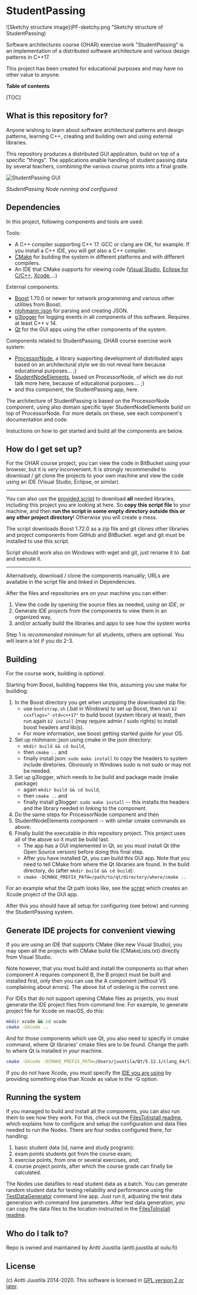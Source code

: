 # StudentPassing

![Sketchy structure image](PF-sketchy.png "Sketchy structure of StudentPassing)

Software architectures course (OHAR) exercise work "StudentPassing" is an implementation of a distributed software architecture and various design patterns in C++17.

This project has been created for educational purposes and may have no other value to anyone.

**Table of contents**

[TOC]

## What is this repository for?

Anyone wishing to learn about software architectural patterns and design patterns, learning C++, creating and building own and using external libraries.

This repository produces a distributed GUI application, build on top of a specific "things". The applications enable handling of student passing data by several teachers, combining the various course points into a final grade.

![StudentPassing GUI](StudentPassingNode.png "Screenshot of StudentPassing GUI")

*StudentPassing Node running and configured*

## Dependencies

In this project,  following components and tools are used:

Tools:

* A C++ compiler supporting C++ 17. GCC or clang are OK, for example. If you install a C++ IDE, you will get also a C++ compiler.
* [CMake](https://cmake.org) for building the system in different platforms and with different compilers.
* An IDE that CMake supports for viewing code ([Visual Studio](https://visualstudio.microsoft.com), [Eclipse for C/C++](https://www.eclipse.org/downloads/packages/release/2019-12/r/eclipse-ide-cc-developers), [Xcode](https://developer.apple.com/xcode/),...)

External components:

* [Boost](https://boost.org) 1.70.0 or newer for network programming and various other utilities from Boost.
* [nlohmann::json](https://github.com/nlohmann/json) for parsing and creating JSON.
* [g3logger](https://github.com/KjellKod/g3log) for logging events in all components of this software. Requires at least C++ v 14.
* [Qt](https://www.qt.io) for the GUI apps using the other components of the system.

Components related to StudentPassing, OHAR course exercise work system:

* [ProcessorNode](https://bitbucket.org/anttijuu/processornode), a library supporting development of distributed apps based on an architectural style we do not reveal here because educational purposes... ;) 
* [StudentNodeElements](https://bitbucket.org/anttijuu/studentnodeelements), based on ProcessorNode, of which we do not talk more here, because of educational purposes.... ;) 
* and this component, the StudentPassing app, here.

The architecture of StudentPassing is based on the ProcessorNode component, using also domain specific layer StudentNodeElements build on top of ProcessorNode. For more details on these, see each component's documentation and code.

Instuctions on how to get started and build all the components are below.

## How do I get set up?

For the OHAR course project, you can view the code in BitBucket using your browser, but it is *very* inconvenient. It is strongly recommended to download / git clone the projects to your own machine and view the code using an IDE (Visual Studio, Eclipse, or similar).

---
You can also use the [provided script](getAllComponents.sh) to download **all** needed libraries, including this project you are looking at here. So **copy this script file** to your machine, and then **run the script in some empty directory outside this or any other project directory**! Otherwise you will create a mess.

The script downloads Boost 1.72.0 as a zip file and git clones other libraries and project components from GitHub and BitBucket. wget and git must be installed to use this script.

Script should work also on Windows with wget and git, just rename it to .bat and execute it.

---

Alternatively, download / clone the components manually; URLs are available in the script file and linked in Dependencies.

After the files and repositories are on your machine you can either:

1. View the code by opening the source files as needed, *using an IDE*, or
2. Generate *IDE projects* from the components to view them in an organized way, 
3. and/or actually build the libraries and apps to see how the system works 

Step 1 is *recommended minimum* for all students, others are optional. You will learn a lot if you do 2-3.

## Building

For the course work, building is *optional*. 

Starting from Boost, building happens like this, assuming you use make for buiilding:

1. In the Boost directory you get when unzipping the downloaded zip file:
    * use `bootstrap.sh` (.bat in Windows) to set up Boost, then run `b2 cxxflags="-std=c++17"` to build boost (system library at least), then run again `b2 install` (may require admin / sudo rights) to install boost headers and lib(s).
    * For more information, see boost getting started guide for your OS.
2. Set up nlohmann::json using cmake in the json directory:
    * `mkdir build && cd build`, 
    * then `cmake ..` and 
    * finally install json: `sudo make install` to copy the headers to system include diretories. Obviously in Windows sudo is not sudo or may not be needed.   
3. Set up g3logger, which needs to be build and package made (make package)
    * again `mkdir build && cd build`,
    * then `cmake ..` and 
    * finally install g3logger: `sudo make install` -- this installs the headers and the library needed in linking to the component.
4. Do the same steps for ProcessorNode component and then 
5. StudentNodeElements component -- with similar cmake commands as above.
6. Finally build the executable in *this* repository project. This project uses all of the above so it must be build last.
    * The app has a GUI implemented in Qt, so you must install Qt (the Open Source version) before doing this final step. 
    * After you have installed Qt, you can build this GUI app. Note that you need to tell CMake from where the Qt libraries are found. In the build directory, do (after `mkdir build && cd build`):
    * `cmake -DCMAKE_PREFIX_PATH=/path/to/qt/directory/where/cmake ..`

For an example what the Qt path looks like, see the [script](createXcodeProject.sh) which creates an Xcode project of the GUI app.

After this you should have all setup for configuring (see below) and running the StudentPassing system.


## Generate IDE projects for convenient viewing

If you are using an IDE that supports CMake (like new Visual Studio), you may open all the projects with CMake build file (CMakeLists.txt) directly from Visual Studio. 

Note however, that you must build and install the components so that when component A requires component B, the B project must be built and installed first, only then you can use the A component (without VS complaining about errors). The above list of ordering is the correct one.

For IDEs that do not support opening CMake files as projects, you must generate the IDE project files from command line. For example, to generate project file for Xcode on macOS, do this:

```bash
mkdir xcode && cd xcode
cmake -GXcode ..
```
And for those components which use Qt, you also need to specify in cmake command, where Qt libraries' cmake files are to be found. Change the path to where Qt is installed in *your* machine.

```bash
cmake -GXcode -DCMAKE_PREFIX_PATH=/Users/juustila/Qt/5.12.1/clang_64/lib/cmake ..
```

If you do not have Xcode, you must specify the [IDE you are using](https://cmake.org/cmake/help/v3.0/manual/cmake-generators.7.html) by providing something else than Xcode as value in the -G option. 

## Running the system

If you managed to build and install all the components, you can also run them to see how they work. For this, check out the [FilesToInstall readme](./FilesToInstall/README.md), which explains how to configure and setup the configuration and data files needed to run the Nodes. There are four nodes configured there, for handling:

1. basic student data (id, name and study program):
2. exam points students got from the course exam;
3. exercise points, from one or several exercises, and;
4. course project points, after which the course grade can finally be calculated.

The Nodes use datafiles to read student data as a batch. You can generate random student data for testing reliability and performance using the [TestDataGenerator](TestDataGenerator) command line app. Just run it, adjusting the test data generation with command line parameters. After test data generation, you can copy the data files to the location instructed in the [FilesToInstall readme](./FilesToInstall/README.md).

## Who do I talk to? ##

Repo is owned and maintained by Antti Juustila (antti.juustila at oulu.fi)

## License ##

(c) Antti Juustila 2014-2020. This software is licensed in [GPL version 2 or later](https://opensource.org/licenses/gpl-2.0.php).

